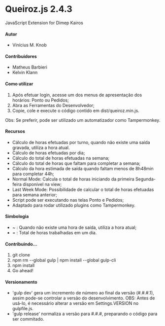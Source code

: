 # Queiroz.js 2.4.3
JavaScript Extension for Dimep Kairos

#### Autor

* Vinícius M. Knob

#### Contribuidores

* Matheus Barbieri
* Kelvin Klann

#### Como utilizar

1. Após efetuar login, acesse um dos menus de apresentação dos horários: Ponto ou Pedidos;
2. Abra as Ferramentas do Desenvolvedor;
3. Copie, cole e execute o código contido em dist/queiroz.min.js.

Obs: Se preferir, pode ser utilizado um automatizador como Tampermonkey.

#### Recursos

* Cálculo de horas efetuadas por turno, quando não existe uma saída gravada, utiliza a hora atual.
* Cálculo de horas efetuadas por dia;
* Cálculo do total de horas efetuadas na semana;
* Cálculo do total de horas que faltam para completar a semana;
* Cálculo da hora estimada de saída quando faltam menos de 8h48min para completar 44h;
* Normal Mode: Calcula o total de horas iniciando da primeira Segunda-feira disponível na view;
* Last Week Mode: Possibilidade de calcular o total de horas efetuadas para semana anterior;
* Script pode ser executando nas telas Ponto e Pedidos;
* Adaptado para rodar utilizado plugins como Tampermonkey.

#### Simbologia

* ~ : Quando não existe uma hora de saída, utiliza a hora atual;
* = : Total de horas trabalhadas em um dia.

#### Contribuindo...

1. git clone
2. npm rm --global gulp | npm install --global gulp-cli
3. npm install
4. Go ahead!

#### Versionamento

* 'gulp dev' gera um incremento de número ao final da versão (#.#.#.1), assim pode-se controlar a versão do desenvolvimento. OBS: Antes de usá-lo, é necessário alterar a versão em Settings.VERSION no gulpfile.js.
* 'gulp release' normaliza a versão para #.#.#, preparando o código para ser commitado.